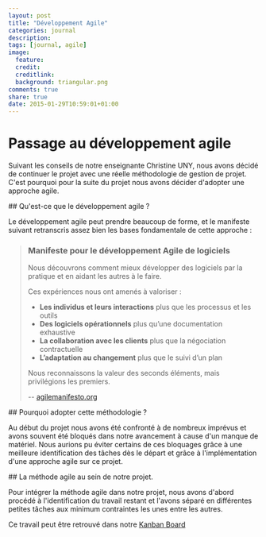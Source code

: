 ```yaml
---
layout: post
title: "Développement Agile"
categories: journal
description:
tags: [journal, agile]
image:
  feature:
  credit:
  creditlink:
  background: triangular.png
comments: true
share: true
date: 2015-01-29T10:59:01+01:00
---
```


# Passage au développement agile

Suivant les conseils de notre enseignante Christine UNY, nous avons décidé de continuer le projet avec une réelle méthodologie de gestion de projet. C'est pourquoi pour la suite du projet nous avons décider d'adopter une approche agile.

## Qu'est-ce que le développement agile ?

Le développement agile peut prendre beaucoup de forme, et le manifeste suivant retranscris assez bien les bases fondamentale de cette approche :

>### Manifeste pour le développement Agile de logiciels
>Nous découvrons comment mieux développer des logiciels
par la pratique et en aidant les autres à le faire.
>
>Ces expériences nous ont amenés à valoriser :
>* **Les individus et leurs interactions** plus que les processus et les outils
>* **Des logiciels opérationnels** plus qu’une documentation exhaustive
>* **La collaboration avec les clients** plus que la négociation contractuelle
>* **L’adaptation au changement** plus que le suivi d’un plan
>
>Nous reconnaissons la valeur des seconds éléments,
>mais privilégions les premiers.
>
> -- [agilemanifesto.org](http://www.agilemanifesto.org/iso/fr/)

## Pourquoi adopter cette méthodologie ?

Au début du projet nous avons été confronté à de nombreux imprévus et avons souvent été bloqués dans notre avancement à cause d'un manque de matériel. Nous aurions pu éviter certains de ces bloquages grâce à une meilleure identification des tâches dès le départ et grâce à l'implémentation d'une approche agile sur ce projet.

## La méthode agile au sein de notre projet.

Pour intégrer la méthode agile dans notre projet, nous avons d'abord procédé à l'identification du travail restant et l'avons séparé en différentes petites tâches aux minimum contraintes les unes entre les autres.

Ce travail peut être retrouvé dans notre [Kanban Board](https://trello.com/b/hdhgebq0/harpe-laser-dawin)